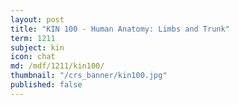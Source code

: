```yaml
---
layout: post
title: "KIN 100 - Human Anatomy: Limbs and Trunk"
term: 1211
subject: kin
icon: chat
md: /mdf/1211/kin100/
thumbnail: "/crs_banner/kin100.jpg"
published: false
---
```

